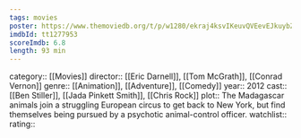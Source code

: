```yaml
---
tags: movies
poster: https://www.themoviedb.org/t/p/w1280/ekraj4ksvIKeuvQVEevEJkuybZd.jpg
imdbId: tt1277953
scoreImdb: 6.8
length: 93 min
---
```


category:: [[Movies]]
director:: [[Eric Darnell]], [[Tom McGrath]], [[Conrad Vernon]]
genre:: [[Animation]], [[Adventure]], [[Comedy]]
year:: 2012
cast:: [[Ben Stiller]], [[Jada Pinkett Smith]], [[Chris Rock]]
plot:: The Madagascar animals join a struggling European circus to get back to New York, but find themselves being pursued by a psychotic animal-control officer.
watchlist:: 
rating::
